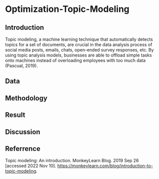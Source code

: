 # Optimization-Topic-Modeling

## Introduction 
Topic modeling, a machine learning technique that automatically detects topics for a set of documents, are crucial in the data analysis process of social media posts, emails, chats, open-ended survey responses, etc. By using topic analysis models, businesses are able to offload simple tasks onto machines instead of overloading employees with too much data (Pascual, 2019).

## Data

## Methodology

## Result

## Discussion


## Referrence
Topic modeling: An introduction. MonkeyLearn Blog. 2019 Sep 26 [accessed 2022 Nov 10]. https://monkeylearn.com/blog/introduction-to-topic-modeling. 
